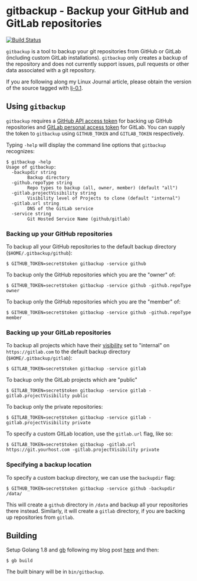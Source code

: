 # gitbackup - Backup your GitHub and GitLab repositories

[![Build Status](https://travis-ci.org/amitsaha/gitbackup.svg?branch=master)](https://travis-ci.org/amitsaha/gitbackup)


``gitbackup`` is a tool to backup your git repositories from GitHub or GitLab (including custom GitLab installations). ``gitbackup`` only creates a backup of the repository and does not currently support issues, pull requests or other data associated with a git repository.

If you are following along my Linux Journal article, please obtain the version of the source tagged with [lj-0.1](https://github.com/amitsaha/gitbackup/releases/tag/lj-0.1).

## Using ``gitbackup``

``gitbackup`` requires a [GitHub API access token](https://github.com/blog/1509-personal-api-tokens) for backing up GitHub repositories and [GitLab personal access token](https://gitlab.com/profile/personal_access_tokens) for GitLab. You can supply the token to ``gitbackup`` using ``GITHUB_TOKEN`` and ``GITLAB_TOKEN`` respectively.

Typing ``-help`` will display the command line options that ``gitbackup`` recognizes:

```
$ gitbackup -help
Usage of gitbackup:
  -backupdir string
    	Backup directory
  -github.repoType string
    	Repo types to backup (all, owner, member) (default "all")
  -gitlab.projectVisibility string
    	Visibility level of Projects to clone (default "internal")
  -gitlab.url string
    	DNS of the GitLab service
  -service string
    	Git Hosted Service Name (github/gitlab)
```
### Backing up your GitHub repositories

To backup all your GitHub repositories to the default backup directory (``$HOME/.gitbackup/github``):

```lang=bash
$ GITHUB_TOKEN=secret$token gitbackup -service github
```

To backup only the GitHub repositories which you are the "owner" of:

```lang=bash
$ GITHUB_TOKEN=secret$token gitbackup -service github -github.repoType owner
```

To backup only the GitHub repositories which you are the "member" of:

```lang=bash
$ GITHUB_TOKEN=secret$token gitbackup -service github -github.repoType member
```

### Backing up your GitLab repositories

To backup all projects which have their [visibility](https://docs.gitlab.com/ce/api/projects.html#project-visibility-level) set to "internal" on ``https://gitlab.com`` to the default backup directory (``$HOME/.gitbackup/gitlab``):

```lang=bash
$ GITLAB_TOKEN=secret$token gitbackup -service gitlab
```

To backup only the GitLab projects which are "public"

```lang=bash
$ GITLAB_TOKEN=secret$token gitbackup -service gitlab -gitlab.projectVisibility public
```

To backup only the private repositories:

```lang=bash
$ GITLAB_TOKEN=secret$token gitbackup -service gitlab -gitlab.projectVisibility private
```

To specify a custom GitLab location, use the ``gitlab.url`` flag, like so:

```lang=bash
$ GITLAB_TOKEN=secret$token gitbackup -gitlab.url https://git.yourhost.com -gitlab.projectVisibility private
```


### Specifying a backup location

To specify a custom backup directory, we can use the ``backupdir`` flag:

```lang=bash
$ GITHUB_TOKEN=secret$token gitbackup -service github -backupdir /data/
```

This will create a ``github`` directory in ``/data`` and backup all your repositories there instead.
Similarly, it will create a ``gitlab`` directory, if you are backing up repositories from ``gitlab``.


## Building


Setup Golang 1.8 and [gb](https://getgb.io) following my blog post [here](http://echorand.me/setup-golang-18-and-gb-on-fedora-and-other-linux-distributions.html) and then:
```
$ gb build 
```

The built binary will be in ``bin/gitbackup``.
